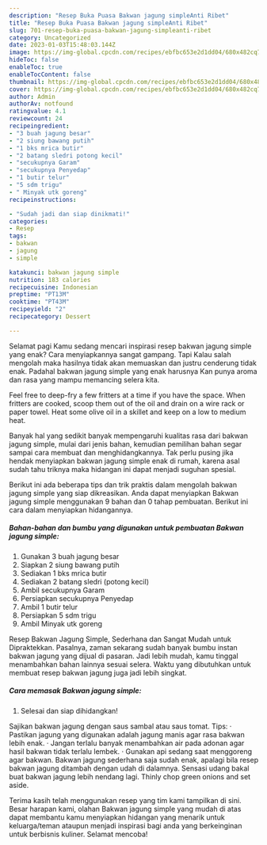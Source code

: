 ```yaml
---
description: "Resep Buka Puasa Bakwan jagung simpleAnti Ribet"
title: "Resep Buka Puasa Bakwan jagung simpleAnti Ribet"
slug: 701-resep-buka-puasa-bakwan-jagung-simpleanti-ribet
category: Uncategorized
date: 2023-01-03T15:48:03.144Z
image: https://img-global.cpcdn.com/recipes/ebfbc653e2d1dd04/680x482cq70/bakwan-jagung-simple-foto-resep-utama.jpg
hideToc: false
enableToc: true
enableTocContent: false
thumbnail: https://img-global.cpcdn.com/recipes/ebfbc653e2d1dd04/680x482cq70/bakwan-jagung-simple-foto-resep-utama.jpg
cover: https://img-global.cpcdn.com/recipes/ebfbc653e2d1dd04/680x482cq70/bakwan-jagung-simple-foto-resep-utama.jpg
author: Admin
authorAv: notfound
ratingvalue: 4.1
reviewcount: 24
recipeingredient:
- "3 buah jagung besar"
- "2 siung bawang putih"
- "1 bks mrica butir"
- "2 batang sledri potong kecil"
- "secukupnya Garam"
- "secukupnya Penyedap"
- "1 butir telur"
- "5 sdm trigu"
- " Minyak utk goreng"
recipeinstructions:

- "Sudah jadi dan siap dinikmati!"
categories:
- Resep
tags:
- bakwan
- jagung
- simple

katakunci: bakwan jagung simple 
nutrition: 183 calories
recipecuisine: Indonesian
preptime: "PT13M"
cooktime: "PT43M"
recipeyield: "2"
recipecategory: Dessert

---
```



Selamat pagi Kamu sedang mencari inspirasi resep bakwan jagung simple yang enak? Cara menyiapkannya sangat gampang. Tapi Kalau salah mengolah maka hasilnya tidak akan memuaskan dan justru cenderung tidak enak. Padahal bakwan jagung simple yang enak harusnya Kan punya aroma dan rasa yang mampu memancing selera kita.


Feel free to deep-fry a few fritters at a time if you have the space. When fritters are cooked, scoop them out of the oil and drain on a wire rack or paper towel. Heat some olive oil in a skillet and keep on a low to medium heat.

Banyak hal yang sedikit banyak mempengaruhi kualitas rasa dari bakwan jagung simple, mulai dari jenis bahan, kemudian pemilihan bahan segar sampai cara membuat dan menghidangkannya. Tak perlu pusing jika hendak menyiapkan bakwan jagung simple enak di rumah, karena asal sudah tahu triknya maka hidangan ini dapat menjadi suguhan spesial.


Berikut ini ada beberapa tips dan trik praktis dalam mengolah bakwan jagung simple yang siap dikreasikan. Anda dapat menyiapkan Bakwan jagung simple menggunakan 9 bahan dan 0 tahap pembuatan. Berikut ini cara dalam menyiapkan hidangannya.

<!--inarticleads1-->

##### Bahan-bahan dan bumbu yang digunakan untuk pembuatan Bakwan jagung simple:

1. Gunakan 3 buah jagung besar
1. Siapkan 2 siung bawang putih
1. Sediakan 1 bks mrica butir
1. Sediakan 2 batang sledri (potong kecil)
1. Ambil secukupnya Garam
1. Persiapkan secukupnya Penyedap
1. Ambil 1 butir telur
1. Persiapkan 5 sdm trigu
1. Ambil  Minyak utk goreng


Resep Bakwan Jagung Simple, Sederhana dan Sangat Mudah untuk Dipraktekkan. Pasalnya, zaman sekarang sudah banyak bumbu instan bakwan jagung yang dijual di pasaran. Jadi lebih mudah, kamu tinggal menambahkan bahan lainnya sesuai selera. Waktu yang dibutuhkan untuk membuat resep bakwan jagung juga jadi lebih singkat. 

<!--inarticleads2-->

##### Cara memasak Bakwan jagung simple:


1. Selesai dan siap dihidangkan!

Sajikan bakwan jagung dengan saus sambal atau saus tomat. Tips: · Pastikan jagung yang digunakan adalah jagung manis agar rasa bakwan lebih enak. · Jangan terlalu banyak menambahkan air pada adonan agar hasil bakwan tidak terlalu lembek. · Gunakan api sedang saat menggoreng agar bakwan. Bakwan jagung sederhana saja sudah enak, apalagi bila resep bakwan jagung ditambah dengan udah di dalamnya. Sensasi udang bakal buat bakwan jagung lebih nendang lagi. Thinly chop green onions and set aside. 

Terima kasih telah menggunakan resep yang tim kami tampilkan di sini. Besar harapan kami, olahan Bakwan jagung simple yang mudah di atas dapat membantu kamu menyiapkan hidangan yang menarik untuk keluarga/teman ataupun menjadi inspirasi bagi anda yang berkeinginan untuk berbisnis kuliner. Selamat mencoba!
